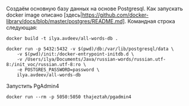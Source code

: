 Создаём основную базу данных на основе Postgresql. Как запускать docker image описано 
[здесь|https://github.com/docker-library/docs/blob/master/postgres/README.md]. 
Командная строка следующая:

```shell
docker build -t ilya.avdeev/all-words-db .
```

```shell
docker run -p 5432:5432 -v $(pwd)/db:/var/lib/postgresql/data \
	-v $(pwd)/init:/docker-entrypoint-initdb.d \
	-v /Users/ilya/Documents/Java/russian-words/russian.utf-8:/init_voc/russian.utf-8:ro \
	-e POSTGRES_PASSWORD=password \
	ilya.avdeev/all-words-db
```

Запустить PgAdmin4
```shell
docker run --rm -p 5050:5050 thajeztah/pgadmin4
```